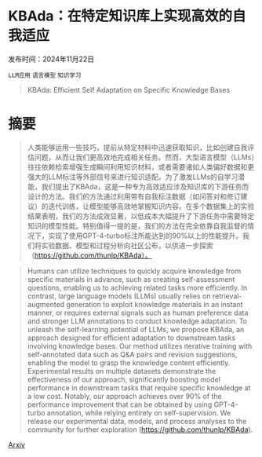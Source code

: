# KBAda：在特定知识库上实现高效的自我适应

发布时间：2024年11月22日

`LLM应用` `语言模型` `知识学习`

> KBAda: Efficient Self Adaptation on Specific Knowledge Bases

# 摘要

> 人类能够运用一些技巧，提前从特定材料中迅速获取知识，比如创建自我评估问题，从而让我们更高效地完成相关任务。然而，大型语言模型（LLMs）往往依赖检索增强生成瞬间利用知识材料，或者需要诸如人类偏好数据和更强大的LLM标注等外部信号来进行知识适配。为了激发LLMs的自学习潜能，我们提出了KBAda，这是一种专为高效适应涉及知识库的下游任务而设计的方法。我们的方法通过利用带有自我标注数据（如问答对和修订建议）的迭代训练，让模型能够高效地掌握知识内容。在多个数据集上的实验结果表明，我们的方法成效显著，以低成本大幅提升了下游任务中需要特定知识的模型性能。特别值得一提的是，我们的方法在完全依靠自我监督的情况下，实现了使用GPT-4-turbo标注所能达到的90%以上的性能提升。我们将实验数据、模型和过程分析向社区公布，以供进一步探索（https://github.com/thunlp/KBAda）。

> Humans can utilize techniques to quickly acquire knowledge from specific materials in advance, such as creating self-assessment questions, enabling us to achieving related tasks more efficiently. In contrast, large language models (LLMs) usually relies on retrieval-augmented generation to exploit knowledge materials in an instant manner, or requires external signals such as human preference data and stronger LLM annotations to conduct knowledge adaptation. To unleash the self-learning potential of LLMs, we propose KBAda, an approach designed for efficient adaptation to downstream tasks involving knowledge bases. Our method utilizes iterative training with self-annotated data such as Q&A pairs and revision suggestions, enabling the model to grasp the knowledge content efficiently. Experimental results on multiple datasets demonstrate the effectiveness of our approach, significantly boosting model performance in downstream tasks that require specific knowledge at a low cost. Notably, our approach achieves over 90% of the performance improvement that can be obtained by using GPT-4-turbo annotation, while relying entirely on self-supervision. We release our experimental data, models, and process analyses to the community for further exploration (https://github.com/thunlp/KBAda).

[Arxiv](https://arxiv.org/abs/2411.14790)